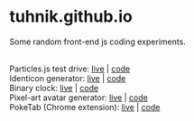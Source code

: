 # tuhnik.github.io

Some random front-end js coding experiments.<br>
<br>

Particles.js test drive: [live](https://tuhnik.github.io/particles/) | [code](https://github.com/tuhnik/tuhnik.github.io/tree/master/particles)<br>
Identicon generator: [live](https://tuhnik.github.io/identicon/) | [code](https://github.com/tuhnik/tuhnik.github.io/tree/master/identicon)<br>
Binary clock: [live](https://tuhnik.github.io/bin-clock/) | [code](https://github.com/tuhnik/tuhnik.github.io/tree/master/bin-clock)<br>
Pixel-art avatar generator: [live](https://tuhnik.github.io/pixel-avatar-generator/) | [code](https://github.com/tuhnik/tuhnik.github.io/tree/master/pixel-avatar-generator)<br>
PokeTab (Chrome extension): [live](https://tuhnik.github.io/poketab/) | [code](https://github.com/tuhnik/tuhnik.github.io/tree/master/poketab)<br>
